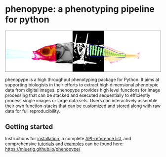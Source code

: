 # phenopype: a phenotyping pipeline for python

![phenopype](assets/figures/header.png)

phenopype is a high throughput phenotyping package for Python. It aims at supporting biologists in their efforts to extract high dimensional phenotypic data from digital images. phenopype provides high level functions for image processing that can be stacked and executed sequentially to efficiently process single images or large data sets. Users can interactively assemble their own function-stacks that can be customized and stored along with raw data for full reproducibility. 


## Getting started

Instructions for [installation](https://mluerig.github.io/phenopype/installation.html), a complete [API-reference list](https://mluerig.github.io/phenopype/api.html), and comprehensive [tutorials](https://mluerig.github.io/phenopype/#tutorials) and [examples](https://mluerig.github.io/phenopype/#examples) can be found here: https://mluerig.github.io/phenopype/


